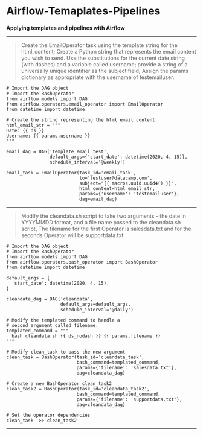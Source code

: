 # Airflow-Temaplates-Pipelines
 **Applying templates and pipelines with Airflow**
 
 __________________________________________________________
 
 > Create the EmailOperator task using the template string for the html_content; Create a Python string that represents the email content you wish to send. Use the substitutions for the current date string (with dashes) and a variable called username; provide a string of a universally unique identifier as the subject field; Assign the params dictionary as appropriate with the username of testemailuser.
```
# Import the DAG object
# Import the BashOperator
from airflow.models import DAG
from airflow.operators.email_operator import EmailOperator
from datetime import datetime

# Create the string representing the html email content
html_email_str = """
Date: {{ ds }}
Username: {{ params.username }}
"""

email_dag = DAG('template_email_test',
                default_args={'start_date': datetime(2020, 4, 15)},
                schedule_interval='@weekly')
                
email_task = EmailOperator(task_id='email_task',
                           to='testuser@datacamp.com',
                           subject="{{ macros.uuid.uuid4() }}",
                           html_content=html_email_str,
                           params={'username': 'testemailuser'},
                           dag=email_dag)

```
 __________________________________________________________
 
 > Modify the cleandata.sh script to take two arguments - the date in YYYYMMDD format, and a file name passed to the cleandata.sh script, The filename for the first Operator is salesdata.txt and for the seconds Operator will be supportdata.txt
```
# Import the DAG object
# Import the BashOperator
from airflow.models import DAG
from airflow.operators.bash_operator import BashOperator
from datetime import datetime

default_args = {
  'start_date': datetime(2020, 4, 15),
}

cleandata_dag = DAG('cleandata',
                    default_args=default_args,
                    schedule_interval='@daily')

# Modify the templated command to handle a
# second argument called filename.
templated_command = """
  bash cleandata.sh {{ ds_nodash }} {{ params.filename }}
"""

# Modify clean_task to pass the new argument
clean_task = BashOperator(task_id='cleandata_task',
                          bash_command=templated_command,
                          params={'filename': 'salesdata.txt'},
                          dag=cleandata_dag)

# Create a new BashOperator clean_task2
clean_task2 = BashOperator(task_id='cleandata_task2',
                          bash_command=templated_command,
                          params={'filename': 'supportdata.txt'},
                          dag=cleandata_dag)
                           
# Set the operator dependencies
clean_task  >> clean_task2

```
__________________________________________________________

